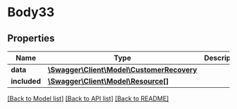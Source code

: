 # Body33

## Properties
Name | Type | Description | Notes
------------ | ------------- | ------------- | -------------
**data** | [**\Swagger\Client\Model\CustomerRecovery**](CustomerRecovery.md) |  | [optional] 
**included** | [**\Swagger\Client\Model\Resource[]**](Resource.md) |  | [optional] 

[[Back to Model list]](../../README.md#documentation-for-models) [[Back to API list]](../../README.md#documentation-for-api-endpoints) [[Back to README]](../../README.md)

